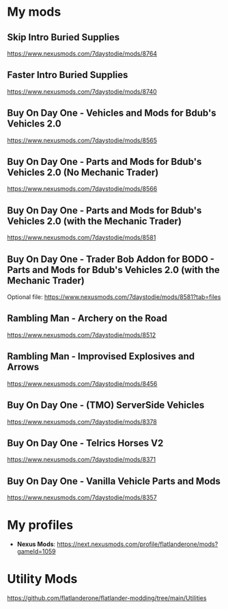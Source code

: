 # My mods

## Skip Intro Buried Supplies

https://www.nexusmods.com/7daystodie/mods/8764

## Faster Intro Buried Supplies

https://www.nexusmods.com/7daystodie/mods/8740


## Buy On Day One - Vehicles and Mods for Bdub's Vehicles 2.0

https://www.nexusmods.com/7daystodie/mods/8565

## Buy On Day One - Parts and Mods for Bdub's Vehicles 2.0 (No Mechanic Trader)

https://www.nexusmods.com/7daystodie/mods/8566

## Buy On Day One - Parts and Mods for Bdub's Vehicles 2.0 (with the Mechanic Trader)

https://www.nexusmods.com/7daystodie/mods/8581

## Buy On Day One - Trader Bob Addon for BODO - Parts and Mods for Bdub's Vehicles 2.0 (with the Mechanic Trader)

Optional file: https://www.nexusmods.com/7daystodie/mods/8581?tab=files

## Rambling Man - Archery on the Road

https://www.nexusmods.com/7daystodie/mods/8512

## Rambling Man - Improvised Explosives and Arrows

https://www.nexusmods.com/7daystodie/mods/8456

## Buy On Day One - (TMO) ServerSide Vehicles

https://www.nexusmods.com/7daystodie/mods/8378

## Buy On Day One - Telrics Horses V2

https://www.nexusmods.com/7daystodie/mods/8371


## Buy On Day One - Vanilla Vehicle Parts and Mods

https://www.nexusmods.com/7daystodie/mods/8357


# My profiles

- **Nexus Mods**: https://next.nexusmods.com/profile/flatlanderone/mods?gameId=1059

# Utility Mods

https://github.com/flatlanderone/flatlander-modding/tree/main/Utilities

